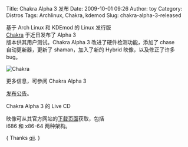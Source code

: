 Title: Chakra Alpha 3 发布
Date: 2009-10-01 09:26
Author: toy
Category: Distros
Tags: Archlinux, Chakra, kdemod
Slug: chakra-alpha-3-released

基于 Arch Linux 和 KDEmod 的 Linux 发行版  
[Chakra](http://linuxtoy.org/archives/chakra.html) 于近日发布了 Alpha
3  
版本供其用户测试。Chakra Alpha 3 改进了硬件检测功能，添加了 chase  
自动更新器，更新了 shaman，加入了新的 Hybrid 映像，以及修正了许多  
bug。

![Chakra](http://i.linuxtoy.org/images/2009/10/chakra-minimal.png)

更多信息，可参阅 Chakra Alpha 3  

[发布公告](http://chakra-project.org/news/index.php?/archives/17-Chakra-Alpha3-Test-released.html)。

Chakra Alpha 3 的 Live CD  

映像可从其官方网站的[下载页面](http://chakra-project.org/download-iso.html)获取，包括  
i686 和 x86-64 两种架构。

{ Thanks [qii](http://www.twitter.com/qiheizhiya). }
